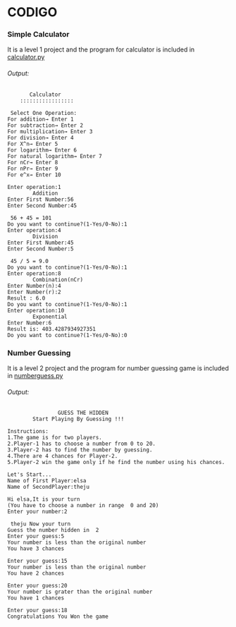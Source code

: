 # CODIGO
### Simple Calculator 
It is a level 1 project and the program for calculator is included in [calculator.py](https://github.com/Duethyem02/CODIGO_Project/blob/main/calculator.py)

###### Output:
```
       Calculator
    :::::::::::::::::

 Select One Operation:
For addition→ Enter 1
For subtraction→ Enter 2
For multiplication→ Enter 3
For division→ Enter 4
For X^n→ Enter 5
For logarithm→ Enter 6
For natural logarithm→ Enter 7
For nCr→ Enter 8
For nPr→ Enter 9
For e^x→ Enter 10
    
Enter operation:1
        Addition
Enter First Number:56
Enter Second Number:45

 56 + 45 = 101
Do you want to continue?(1-Yes/0-No):1
Enter operation:4
        Division
Enter First Number:45
Enter Second Number:5

 45 / 5 = 9.0
Do you want to continue?(1-Yes/0-No):1
Enter operation:8
        Combination(nCr)
Enter Number(n):4
Enter Number(r):2
Result : 6.0
Do you want to continue?(1-Yes/0-No):1
Enter operation:10
        Exponential
Enter Number:6
Result is: 403.4287934927351
Do you want to continue?(1-Yes/0-No):0
```

### Number Guessing 
It is a level 2 project and the program for number guessing game is included in [numberguess.py](https://github.com/Duethyem02/CODIGO_Project/blob/main/numberguess.py)

###### Output:
```
                GUESS THE HIDDEN
        Start Playing By Guessing !!!

Instructions:
1.The game is for two players.
2.Player-1 has to choose a number from 0 to 20.
3.Player-2 has to find the number by guessing.
4.There are 4 chances for Player-2.
5.Player-2 win the game only if he find the number using his chances.

Let's Start...
Name of First Player:elsa
Name of SecondPlayer:theju

Hi elsa,It is your turn
(You have to choose a number in range  0 and 20)
Enter your number:2 

 theju Now your turn
Guess the number hidden in  2
Enter your guess:5
Your number is less than the original number
You have 3 chances

Enter your guess:15
Your number is less than the original number
You have 2 chances

Enter your guess:20
Your number is grater than the original number
You have 1 chances

Enter your guess:18
Congratulations You Won the game
```
